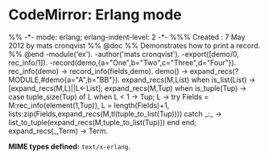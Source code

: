 CodeMirror: Erlang mode
=======================

%% -\*- mode: erlang; erlang-indent-level: 2 -\*- %%% Created : 7 May 2012 by mats cronqvist %% @doc %% Demonstrates how to print a record. %% @end -module('ex'). -author('mats cronqvist'). -export(\[demo/0, rec\_info/1\]). -record(demo,{a="One",b="Two",c="Three",d="Four"}). rec\_info(demo) -&gt; record\_info(fields,demo). demo() -&gt; expand\_recs(?MODULE,\#demo{a="A",b="BB"}). expand\_recs(M,List) when is\_list(List) -&gt; \[expand\_recs(M,L)||L&lt;-List\]; expand\_recs(M,Tup) when is\_tuple(Tup) -&gt; case tuple\_size(Tup) of L when L &lt; 1 -&gt; Tup; L -&gt; try Fields = M:rec\_info(element(1,Tup)), L = length(Fields)+1, lists:zip(Fields,expand\_recs(M,tl(tuple\_to\_list(Tup)))) catch \_:\_ -&gt; list\_to\_tuple(expand\_recs(M,tuple\_to\_list(Tup))) end end; expand\_recs(\_,Term) -&gt; Term.

**MIME types defined:** `text/x-erlang`.
